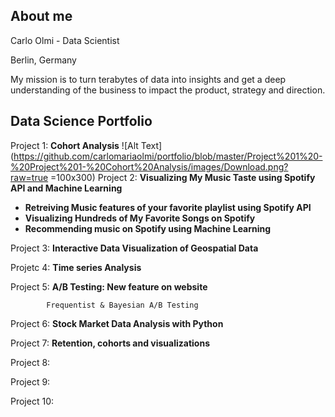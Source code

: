 ## About me
Carlo Olmi - Data Scientist 

Berlin, Germany



My mission is to turn terabytes of data into insights and get a deep understanding of the business to impact the
product, strategy and direction.

## Data Science Portfolio

Project 1:  **Cohort Analysis**
![Alt Text](https://github.com/carlomariaolmi/portfolio/blob/master/Project%201%20-%20Project%201-%20Cohort%20Analysis/images/Download.png?raw=true =100x300)
Project 2:  **Visualizing My Music Taste using Spotify API and Machine Learning**
* **Retreiving Music features of your favorite playlist using Spotify API**
* **Visualizing Hundreds of My Favorite Songs on Spotify**
* **Recommending music on Spotify using Machine Learning**

Project 3:  **Interactive Data Visualization of Geospatial Data**

Projetc 4:  **Time series Analysis**

Project 5:  **A/B Testing: New feature on website**

            Frequentist & Bayesian A/B Testing

Project 6:  **Stock Market Data Analysis with Python**

Project 7:  **Retention, cohorts and visualizations**

Project 8:

Project 9:

Project 10:
